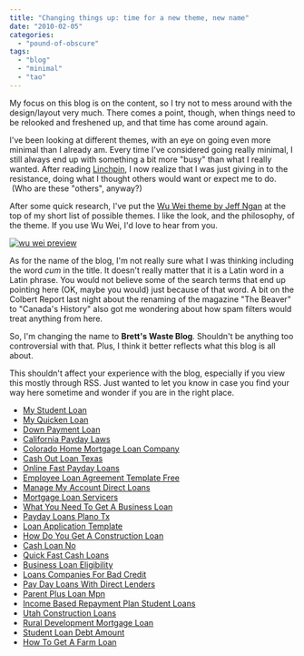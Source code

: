 ```yaml
---
title: "Changing things up: time for a new theme, new name"
date: "2010-02-05"
categories: 
  - "pound-of-obscure"
tags: 
  - "blog"
  - "minimal"
  - "tao"
---
```


My focus on this blog is on the content, so I try not to mess around with the design/layout very much. There comes a point, though, when things need to be relooked and freshened up, and that time has come around again.

I've been looking at different themes, with an eye on going even more minimal than I already am. Every time I've considered going really minimal, I still always end up with something a bit more "busy" than what I really wanted. After reading [Linchpin](http://blog.gbrettmiller.com/seth-godin-wants-you-to-become-a-linchpin/), I now realize that I was just giving in to the resistance, doing what I thought others would want or expect me to do.  (Who are these "others", anyway?)

After some quick research, I've put the [Wu Wei theme by Jeff Ngan](http://equivocality.com/2009/07/08/wu-wei-wordpress-theme/) at the top of my short list of possible themes. I like the look, and the philosophy, of the theme. If you use Wu Wei, I'd love to hear from you.

[![](images/wu-wei1.png "wu wei preview")](https://gbrettmiller.files.wordpress.com/2010/02/wu-wei1.png)

As for the name of the blog, I'm not really sure what I was thinking including the word _cum_ in the title. It doesn't really matter that it is a Latin word in a Latin phrase. You would not believe some of the search terms that end up pointing here (OK, maybe you would) just because of that word. A bit on the Colbert Report last night about the renaming of the magazine "The Beaver" to "Canada's History" also got me wondering about how spam filters would treat anything from here.

So, I'm changing the name to **Brett's Waste Blog**. Shouldn't be anything too controversial with that. Plus, I think it better reflects what this blog is all about.

This shouldn't affect your experience with the blog, especially if you view this mostly through RSS. Just wanted to let you know in case you find your way here sometime and wonder if you are in the right place.

- [My Student Loan](http://www.consejocafe.org/?My-Student-Loan)
- [My Quicken Loan](http://gbbkolejka.pl/?My-Quicken-Loan)
- [Down Payment Loan](http://www.consejocafe.org/?Down-Payment-Loan)
- [California Payday Laws](http://www.consejocafe.org/?California-Payday-Laws)
- [Colorado Home Mortgage Loan Company](http://www.amarysia.gr/?Colorado-Home-Mortgage-Loan-Company)
- [Cash Out Loan Texas](http://www.consejocafe.org/?Cash-Out-Loan-Texas)
- [Online Fast Payday Loans](http://www.amarysia.gr/?Online-Fast-Payday-Loans)
- [Employee Loan Agreement Template Free](http://www.consejocafe.org/?Employee-Loan-Agreement-Template-Free)
- [Manage My Account Direct Loans](http://usasportgroup.com/?Manage-My-Account-Direct-Loans)
- [Mortgage Loan Servicers](http://www.amarysia.gr/?Mortgage-Loan-Servicers)
- [What You Need To Get A Business Loan](http://www.franklinny.org/?What-You-Need-To-Get-A-Business-Loan)
- [Payday Loans Plano Tx](http://www.amarysia.gr/?Payday-Loans-Plano-Tx)
- [Loan Application Template](http://www.mariebo.org/?Loan-Application-Template)
- [How Do You Get A Construction Loan](http://www.franklinny.org/?How-Do-You-Get-A-Construction-Loan)
- [Cash Loan No](http://www.franklinny.org/?Cash-Loan-No)
- [Quick Fast Cash Loans](http://www.mariebo.org/?Quick-Fast-Cash-Loans)
- [Business Loan Eligibility](http://www.mariebo.org/?Business-Loan-Eligibility)
- [Loans Companies For Bad Credit](http://gbbkolejka.pl/?Loans-Companies-For-Bad-Credit)
- [Pay Day Loans With Direct Lenders](http://www.amarysia.gr/?Pay-Day-Loans-With-Direct-Lenders)
- [Parent Plus Loan Mpn](http://www.franklinny.org/?Parent-Plus-Loan-Mpn)
- [Income Based Repayment Plan Student Loans](http://www.mariebo.org/?Income-Based-Repayment-Plan-Student-Loans)
- [Utah Construction Loans](http://gbbkolejka.pl/?Utah-Construction-Loans)
- [Rural Development Mortgage Loan](http://www.amarysia.gr/?Rural-Development-Mortgage-Loan)
- [Student Loan Debt Amount](http://www.franklinny.org/?Student-Loan-Debt-Amount)
- [How To Get A Farm Loan](http://usasportgroup.com/?How-To-Get-A-Farm-Loan)
